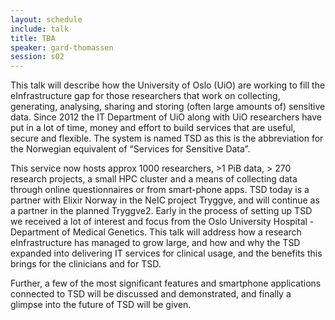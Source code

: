 ```yaml
---
layout: schedule
include: talk
title: TBA
speaker: gard-thomassen
session: s02
---
```


This talk will describe how the University of Oslo (UiO) are working to fill
the eInfrastructure gap for those researchers that work on collecting,
generating, analysing, sharing and storing (often large amounts of) sensitive
data. Since 2012 the IT Department of UiO along with UiO researchers have put
in a lot of time, money and effort to build services that are useful, secure
and flexible. The system is named TSD as this is the abbreviation for the
Norwegian equivalent of “Services for Sensitive Data”.

This service now hosts approx 1000 researchers, >1 PiB data, > 270 research
projects, a small HPC cluster and a means of collecting data through online
questionnaires or from smart-phone apps. TSD today is a partner with Elixir
Norway in the NeIC project Tryggve, and will continue as a partner in the
planned Tryggve2. Early in the process of setting up TSD we received a lot of
interest and focus from the Oslo University Hospital - Department of Medical
Genetics. This talk will address how a research eInfrastructure has managed to
grow large, and how and why the TSD expanded into delivering IT services for
clinical usage, and the benefits this brings for the clinicians and for TSD.

Further, a few of the most significant features and smartphone applications
connected to TSD will be discussed and demonstrated, and finally a glimpse into
the future of TSD will be given.
